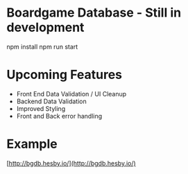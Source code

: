 # Boardgame Database - Still in development
npm install
npm run start
# Upcoming Features
- Front End Data Validation / UI Cleanup
- Backend Data Validation
- Improved Styling
- Front and Back error handling

# Example
[http://bgdb.hesby.io/](http://bgdb.hesby.io/)
